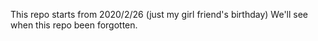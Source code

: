 This repo starts from 2020/2/26 (just my girl friend's birthday)
We'll see when this repo been forgotten.